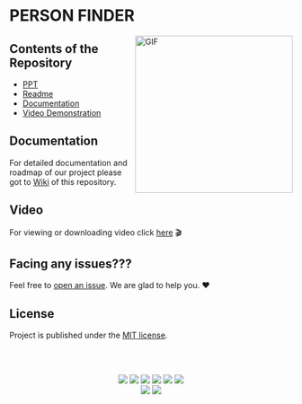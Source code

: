 <h1>PERSON FINDER</h1>

<img align="right" alt="GIF" height=280 src="https://image.freepik.com/free-vector/people-search-concept-illustration_114360-2656.jpg" />


## Contents of the Repository
- [PPT](https://github.com/Person-Finder/person-finder/blob/master/PPT.pptx)
- [Readme](https://github.com/Person-Finder/person-finder#readme)
- [Documentation](https://github.com/Person-Finder/person-finder#documentation)
- [Video Demonstration](https://github.com/Person-Finder/person-finder#video)

## Documentation
For detailed documentation and roadmap of our project please got to [Wiki](https://github.com/Person-Finder/person-finder/wiki) of this repository.

## Video
For viewing or downloading video click [here](https://github.com/Person-Finder/person-finder/blob/master/VIDEO%20DEMO.mp4) :clapper:

## Facing any issues???

Feel free to [open an issue](https://github.com/Person-Finder/person-finder/issues/new?assignees=&labels=Query&title=Query). We are glad to help you. ❤️

## License
Project is published under the [MIT license](https://github.com/Person-Finder/person-finder/blob/master/LICENSE).

<br><br>

<div align="center">

<a href="https://github.com/Person-Finder/person-finder/stargazers"><img src="https://img.shields.io/github/stars/Person-Finder/person-finder?style=flat"/></a>
<a href="https://github.com/Person-Finder/person-finder/network/members"><img src="https://img.shields.io/github/forks/Person-Finder/person-finder?style=flat"/></a>
<a href="https://github.com/Person-Finder/person-finder/pulls"><img src="https://img.shields.io/github/issues-pr/Person-Finder/person-finder?style=flat?color=yellow"/></a>
<a href="https://github.com/Person-Finder/person-finder/issues"><img src="https://img.shields.io/github/issues/Person-Finder/person-finder?style=flat"/></a>
<a href="https://github.com/Person-Finder/person-finder/graphs/contributors"><img src="https://img.shields.io/github/contributors/Person-Finder/person-finder?color=orange"/></a>
<a href="https://github.com/Person-Finder/person-finder/blob/master/LICENSE"><img src="https://img.shields.io/github/license/Person-Finder/person-finder?color=1abc9c"/></a>
<br>
![](https://img.shields.io/badge/Star-If_Liked-%23FF0000.svg?&style=flat&logoColor=white&color=white)
![](https://img.shields.io/badge/Fork-If_you_found_interesting-%23FF0000.svg?&style=flat&logoColor=white&color=white)<br>
</div>  






